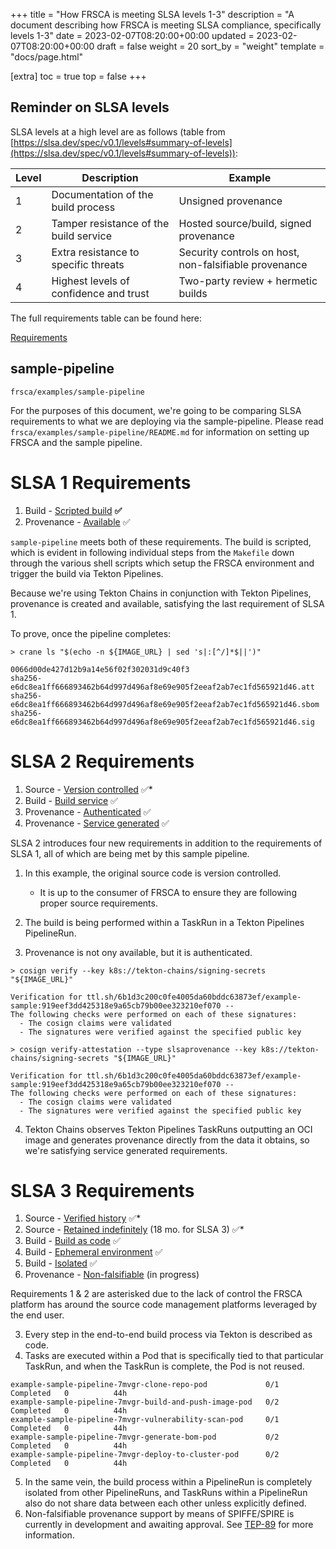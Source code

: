+++
title = "How FRSCA is meeting SLSA levels 1-3"
description = "A document describing how FRSCA is meeting SLSA compliance, specifically levels 1-3"
date = 2023-02-07T08:20:00+00:00
updated = 2023-02-07T08:20:00+00:00
draft = false
weight = 20
sort_by = "weight"
template = "docs/page.html"

[extra]
toc = true
top = false
+++

## Reminder on SLSA levels

SLSA levels at a high level are as follows (table from [https://slsa.dev/spec/v0.1/levels#summary-of-levels](https://slsa.dev/spec/v0.1/levels#summary-of-levels)):

| **Level** | **Description**                        | **Example**                                           |
| --------- | -------------------------------------- | ----------------------------------------------------- |
| 1         | Documentation of the build process     | Unsigned provenance                                   |
| 2         | Tamper resistance of the build service | Hosted source/build, signed provenance                |
| 3         | Extra resistance to specific threats   | Security controls on host, non-falsifiable provenance |
| 4         | Highest levels of confidence and trust | Two-party review + hermetic builds                    |

The full requirements table can be found here:

[Requirements](https://slsa.dev/spec/v0.1/requirements#summary-table)

## sample-pipeline

```other
frsca/examples/sample-pipeline
```

For the purposes of this document, we're going to be comparing SLSA requirements to what we are deploying via the sample-pipeline.  Please read `frsca/examples/sample-pipeline/README.md` for information on setting up FRSCA and the sample pipeline.

# SLSA 1 Requirements

1. Build - [Scripted build](https://slsa.dev/spec/v0.1/requirements#scripted-build) **✅**
2. Provenance - [Available](https://slsa.dev/spec/v0.1/requirements#available) ✅

`sample-pipeline` meets both of these requirements.  The build is scripted, which is evident in following individual steps from the `Makefile` down through the various shell scripts which setup the FRSCA environment and trigger the build via Tekton Pipelines.

Because we're using Tekton Chains in conjunction with Tekton Pipelines, provenance is created and available, satisfying the last requirement of SLSA 1.

To prove, once the pipeline completes:

```other
> crane ls "$(echo -n ${IMAGE_URL} | sed 's|:[^/]*$||')"            
                                                                                                                                                                                            
0066d00de427d12b9a14e56f02f302031d9c40f3
sha256-e6dc8ea1ff666893462b64d997d496af8e69e905f2eeaf2ab7ec1fd565921d46.att
sha256-e6dc8ea1ff666893462b64d997d496af8e69e905f2eeaf2ab7ec1fd565921d46.sbom
sha256-e6dc8ea1ff666893462b64d997d496af8e69e905f2eeaf2ab7ec1fd565921d46.sig
```

# SLSA 2 Requirements

1. Source - [Version controlled](https://slsa.dev/spec/v0.1/requirements#version-controlled) ✅*
2. Build - [Build service](https://slsa.dev/spec/v0.1/requirements#build-service) ✅
3. Provenance - [Authenticated](https://slsa.dev/spec/v0.1/requirements#authenticated) ✅
4. Provenance - [Service generated](https://slsa.dev/spec/v0.1/requirements#service-generated) ✅

SLSA 2 introduces four new requirements in addition to the requirements of SLSA 1, all of which are being met by this sample pipeline.

1. In this example, the original source code is version controlled.

   * It is up to the consumer of FRSCA to ensure they are following proper source requirements.

1. The build is being performed within a TaskRun in a Tekton Pipelines PipelineRun.
2. Provenance is not ony available, but it is authenticated.

```other
> cosign verify --key k8s://tekton-chains/signing-secrets "${IMAGE_URL}"                                                                                                                                                                                        

Verification for ttl.sh/6b1d3c200c0fe4005da60bddc63873ef/example-sample:919eef3dd425318e9a65cb79b00ee323210ef070 --
The following checks were performed on each of these signatures:
  - The cosign claims were validated
  - The signatures were verified against the specified public key

> cosign verify-attestation --type slsaprovenance --key k8s://tekton-chains/signing-secrets "${IMAGE_URL}"                                                                                                                                                      

Verification for ttl.sh/6b1d3c200c0fe4005da60bddc63873ef/example-sample:919eef3dd425318e9a65cb79b00ee323210ef070 --
The following checks were performed on each of these signatures:
  - The cosign claims were validated
  - The signatures were verified against the specified public key
```

4. Tekton Chains observes Tekton Pipelines TaskRuns outputting an OCI image and generates provenance directly from the data it obtains, so we're satisfying service generated requirements.

# SLSA 3 Requirements

1. Source - [Verified history](https://slsa.dev/spec/v0.1/requirements#verified-history) ✅*
2. Source - [Retained indefinitely](https://slsa.dev/spec/v0.1/requirements#retained-indefinitely) (18 mo. for SLSA 3) ✅*
3. Build - [Build as code](https://slsa.dev/spec/v0.1/requirements#build-as-code) ✅
4. Build - [Ephemeral environment](https://slsa.dev/spec/v0.1/requirements#ephemeral-environment) ✅
5. Build - [Isolated](https://slsa.dev/spec/v0.1/requirements#isolated) ✅
6. Provenance - [Non-falsifiable](https://slsa.dev/spec/v0.1/requirements#non-falsifiable) (in progress)

Requirements 1 & 2 are asterisked due to the lack of control the FRSCA platform has around the source code management platforms leveraged by the end user.

3. Every step in the end-to-end build process via Tekton is described as code.
4. Tasks are executed within a Pod that is specifically tied to that particular TaskRun, and when the TaskRun is complete, the Pod is not reused.

```other
example-sample-pipeline-7mvgr-clone-repo-pod             0/1     Completed   0          44h
example-sample-pipeline-7mvgr-build-and-push-image-pod   0/2     Completed   0          44h
example-sample-pipeline-7mvgr-vulnerability-scan-pod     0/1     Completed   0          44h
example-sample-pipeline-7mvgr-generate-bom-pod           0/2     Completed   0          44h
example-sample-pipeline-7mvgr-deploy-to-cluster-pod      0/2     Completed   0          44h
```

5. In the same vein, the build process within a PipelineRun is completely isolated from other PipelineRuns, and TaskRuns within a PipelineRun also do not share data between each other unless explicitly defined.
6. Non-falsifiable provenance support by means of SPIFFE/SPIRE is currently in development and awaiting approval.  See [TEP-89](https://github.com/tektoncd/community/blob/main/teps/0089-nonfalsifiable-provenance-support.md) for more information.

